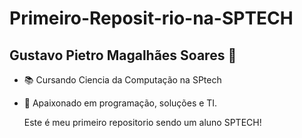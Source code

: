 # Primeiro-Reposit-rio-na-SPTECH

## Gustavo Pietro Magalhães Soares 👋

- 📚 Cursando Ciencia da Computação na SPtech
- 🔎 Apaixonado em programação, soluções e TI.

  Este é meu primeiro repositorio sendo um aluno SPTECH!

